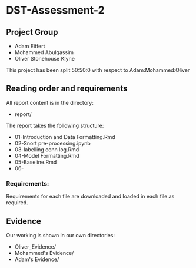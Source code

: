 # DST-Assessment-2

## Project Group

* Adam Eiffert
* Mohammed Abulqassim
* Oliver Stonehouse Klyne

This project has been split 50:50:0 with respect to Adam:Mohammed:Oliver

## Reading order and requirements

All report content is in the directory:

* report/

The report takes the following structure:

* 01-Introduction and Data Formatting.Rmd
* 02-Snort pre-processing.ipynb
* 03-labelling conn log.Rmd
* 04-Model Formatting.Rmd 
* 05-Baseline.Rmd
* 06-

### Requirements:

Requirements for each file are downloaded and loaded in each file as required. 

## Evidence

Our working is shown in our own directories:

* Oliver_Evidence/
* Mohammed's Evidence/
* Adam's Evidence/
